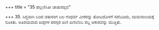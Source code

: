 +++
title = "35 ಹಲ್ಲಣಿಸಿತೀ ಚಾತುರಙ್ಗವ"

+++
35. ಸಿದ್ಧವಾಗಿ ಬಂದ ಚತುರಂಗ ಬಲ ಗಂಧರ್ವ ವೀರರನ್ನು ತೋಟದೊಳಗೆ ಸದೆಬಡಿದು, ಯಮನಾಲಯಕ್ಕೆ ನೂಕಿತು. ಅತಿಶಯವಾದ ಖಡ್ಗಗಳ ಪರಸ್ಪರ ಖಣಿ ಖಣಿಲೆಂಬ ಶಬ್ದ ಆಕಾಶವನ್ನು ಮುತ್ತಿತು.